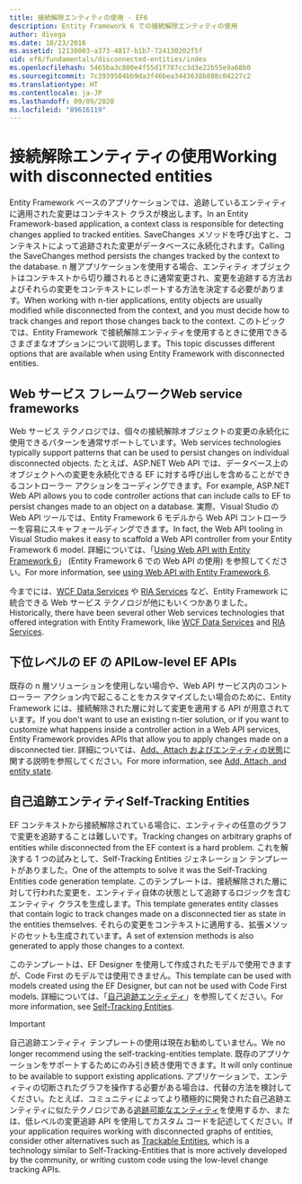 ```yaml
---
title: 接続解除エンティティの使用 - EF6
description: Entity Framework 6 での接続解除エンティティの使用
author: divega
ms.date: 10/23/2016
ms.assetid: 12138003-a373-4817-b1b7-724130202f5f
uid: ef6/fundamentals/disconnected-entities/index
ms.openlocfilehash: 5465ba3c800e4f55d1f787cc3d3e22b55e9a68b0
ms.sourcegitcommit: 7c3939504bb9da3f46bea3443638b808c04227c2
ms.translationtype: HT
ms.contentlocale: ja-JP
ms.lasthandoff: 09/09/2020
ms.locfileid: "89616119"
---
```

# <a name="working-with-disconnected-entities"></a><span data-ttu-id="e37db-103">接続解除エンティティの使用</span><span class="sxs-lookup"><span data-stu-id="e37db-103">Working with disconnected entities</span></span>

<span data-ttu-id="e37db-104">Entity Framework ベースのアプリケーションでは、追跡しているエンティティに適用された変更はコンテキスト クラスが検出します。</span><span class="sxs-lookup"><span data-stu-id="e37db-104">In an Entity Framework-based application, a context class is responsible for detecting changes applied to tracked entities.</span></span> <span data-ttu-id="e37db-105">SaveChanges メソッドを呼び出すと、コンテキストによって追跡された変更がデータベースに永続化されます。</span><span class="sxs-lookup"><span data-stu-id="e37db-105">Calling the SaveChanges method persists the changes tracked by the context to the database.</span></span> <span data-ttu-id="e37db-106">n 層アプリケーションを使用する場合、エンティティ オブジェクトはコンテキストから切り離されるときに通常変更され、変更を追跡する方法およびそれらの変更をコンテキストにレポートする方法を決定する必要があります。</span><span class="sxs-lookup"><span data-stu-id="e37db-106">When working with n-tier applications, entity objects are usually modified while disconnected from the context, and you must decide how to track changes and report those changes back to the context.</span></span> <span data-ttu-id="e37db-107">このトピックでは、Entity Framework で接続解除エンティティを使用するときに使用できるさまざまなオプションについて説明します。</span><span class="sxs-lookup"><span data-stu-id="e37db-107">This topic discusses different options that are available when using Entity Framework with disconnected entities.</span></span>

## <a name="web-service-frameworks"></a><span data-ttu-id="e37db-108">Web サービス フレームワーク</span><span class="sxs-lookup"><span data-stu-id="e37db-108">Web service frameworks</span></span>

<span data-ttu-id="e37db-109">Web サービス テクノロジでは、個々の接続解除オブジェクトの変更の永続化に使用できるパターンを通常サポートしています。</span><span class="sxs-lookup"><span data-stu-id="e37db-109">Web services technologies typically support patterns that can be used to persist changes on individual disconnected objects.</span></span> <span data-ttu-id="e37db-110">たとえば、ASP.NET Web API では、データベース上のオブジェクトへの変更を永続化できる EF に対する呼び出しを含めることができるコントローラー アクションをコーディングできます。</span><span class="sxs-lookup"><span data-stu-id="e37db-110">For example, ASP.NET Web API allows you to code controller actions that can include calls to EF to persist changes made to an object on a database.</span></span> <span data-ttu-id="e37db-111">実際、Visual Studio の Web API ツールでは、Entity Framework 6 モデルから Web API コントローラーを容易にスキャフォールディングできます。</span><span class="sxs-lookup"><span data-stu-id="e37db-111">In fact, the Web API tooling in Visual Studio makes it easy to scaffold a Web API controller from your Entity Framework 6 model.</span></span> <span data-ttu-id="e37db-112">詳細については、「[Using Web API with Entity Framework 6](/aspnet/web-api/overview/data/using-web-api-with-entity-framework/)」 (Entity Framework 6 での Web API の使用) を参照してください。</span><span class="sxs-lookup"><span data-stu-id="e37db-112">For more information, see [using Web API with Entity Framework 6](/aspnet/web-api/overview/data/using-web-api-with-entity-framework/).</span></span>

<span data-ttu-id="e37db-113">今までには、[WCF Data Services](/dotnet/framework/data/wcf/create-a-data-service-using-an-adonet-ef-data-wcf) や [RIA Services](/previous-versions/dotnet/wcf-ria/ee707344(v=vs.91)) など、Entity Framework に統合できる Web サービス テクノロジが他にもいくつかありました。</span><span class="sxs-lookup"><span data-stu-id="e37db-113">Historically, there have been several other Web services technologies that offered integration with Entity Framework, like [WCF Data Services](/dotnet/framework/data/wcf/create-a-data-service-using-an-adonet-ef-data-wcf) and [RIA Services](/previous-versions/dotnet/wcf-ria/ee707344(v=vs.91)).</span></span>

## <a name="low-level-ef-apis"></a><span data-ttu-id="e37db-114">下位レベルの EF の API</span><span class="sxs-lookup"><span data-stu-id="e37db-114">Low-level EF APIs</span></span>

<span data-ttu-id="e37db-115">既存の n 層ソリューションを使用しない場合や、Web API サービス内のコントローラー アクション内で起こることをカスタマイズしたい場合のために、Entity Framework には、接続解除された層に対して変更を適用する API が用意されています。</span><span class="sxs-lookup"><span data-stu-id="e37db-115">If you don't want to use an existing n-tier solution, or if you want to customize what happens inside a controller action in a Web API services, Entity Framework provides APIs that allow you to apply changes made on a disconnected tier.</span></span> <span data-ttu-id="e37db-116">詳細については、[Add、Attach およびエンティティの状態](xref:ef6/saving/change-tracking/entity-state)に関する説明を参照してください。</span><span class="sxs-lookup"><span data-stu-id="e37db-116">For more information, see [Add, Attach, and entity state](xref:ef6/saving/change-tracking/entity-state).</span></span>  

## <a name="self-tracking-entities"></a><span data-ttu-id="e37db-117">自己追跡エンティティ</span><span class="sxs-lookup"><span data-stu-id="e37db-117">Self-Tracking Entities</span></span>  

<span data-ttu-id="e37db-118">EF コンテキストから接続解除されている場合に、エンティティの任意のグラフで変更を追跡することは難しいです。</span><span class="sxs-lookup"><span data-stu-id="e37db-118">Tracking changes on arbitrary graphs of entities while disconnected from the EF context is a hard problem.</span></span> <span data-ttu-id="e37db-119">これを解決する 1 つの試みとして、Self-Tracking Entities ジェネレーション テンプレートがありました。</span><span class="sxs-lookup"><span data-stu-id="e37db-119">One of the attempts to solve it was the Self-Tracking Entities code generation template.</span></span> <span data-ttu-id="e37db-120">このテンプレートは、接続解除された層に対して行われた変更を、エンティティ自体の状態として追跡するロジックを含むエンティティ クラスを生成します。</span><span class="sxs-lookup"><span data-stu-id="e37db-120">This template generates entity classes that contain logic to track changes made on a disconnected tier as state in the entities themselves.</span></span> <span data-ttu-id="e37db-121">それらの変更をコンテキストに適用する、拡張メソッドのセットも生成されています。</span><span class="sxs-lookup"><span data-stu-id="e37db-121">A set of extension methods is also generated to apply those changes to a context.</span></span>

<span data-ttu-id="e37db-122">このテンプレートは、EF Designer を使用して作成されたモデルで使用できますが、Code First のモデルでは使用できません。</span><span class="sxs-lookup"><span data-stu-id="e37db-122">This template can be used with models created using the EF Designer, but can not be used with Code First models.</span></span> <span data-ttu-id="e37db-123">詳細については、「[自己追跡エンティティ](xref:ef6/fundamentals/disconnected-entities/self-tracking-entities/index)」を参照してください。</span><span class="sxs-lookup"><span data-stu-id="e37db-123">For more information, see [Self-Tracking Entities](xref:ef6/fundamentals/disconnected-entities/self-tracking-entities/index).</span></span>  

> [!IMPORTANT]
> <span data-ttu-id="e37db-124">自己追跡エンティティ テンプレートの使用は現在お勧めしていません。</span><span class="sxs-lookup"><span data-stu-id="e37db-124">We no longer recommend using the self-tracking-entities template.</span></span> <span data-ttu-id="e37db-125">既存のアプリケーションをサポートするためにのみ引き続き使用できます。</span><span class="sxs-lookup"><span data-stu-id="e37db-125">It will only continue to be available to support existing applications.</span></span> <span data-ttu-id="e37db-126">アプリケーションで、エンティティの切断されたグラフを操作する必要がある場合は、代替の方法を検討してください。たとえば、コミュニティによってより積極的に開発された自己追跡エンティティに似たテクノロジである[追跡可能なエンティティ](https://trackableentities.github.io/)を使用するか、または、低レベルの変更追跡 API を使用してカスタム コードを記述してください。</span><span class="sxs-lookup"><span data-stu-id="e37db-126">If your application requires working with disconnected graphs of entities, consider other alternatives such as [Trackable Entities](https://trackableentities.github.io/), which is a technology similar to Self-Tracking-Entities that is more actively developed by the community, or writing custom code using the low-level change tracking APIs.</span></span>
